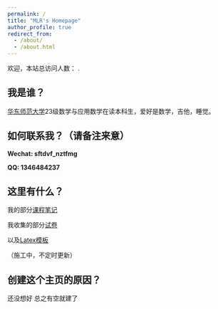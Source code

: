```yaml
---
permalink: /
title: "MLR's Homepage"
author_profile: true
redirect_from: 
  - /about/
  - /about.html
---
```

<span id="busuanzi_container_site_pv">欢迎，本站总访问人数：<span id="busuanzi_value_site_uv"></span> .</span>

我是谁？
------
[华东师范大学](https://math.ecnu.edu.cn/)23级数学与应用数学在读本科生，爱好是数学，吉他，睡觉。


如何联系我？（请备注来意）
---
**Wechat: sftdvf_nztfmg**

**QQ: 1346484237**


这里有什么？
---
我的部分[课程笔记](https://m-l-ray.github.io//notes/)

我收集的部分[试卷](https://m-l-ray.github.io//exams/)

以及[Latex模板](https://github.com/M-L-Ray/template/tree/main)

（施工中，不定时更新）

创建这个主页的原因？
------
还没想好 总之有空就建了
